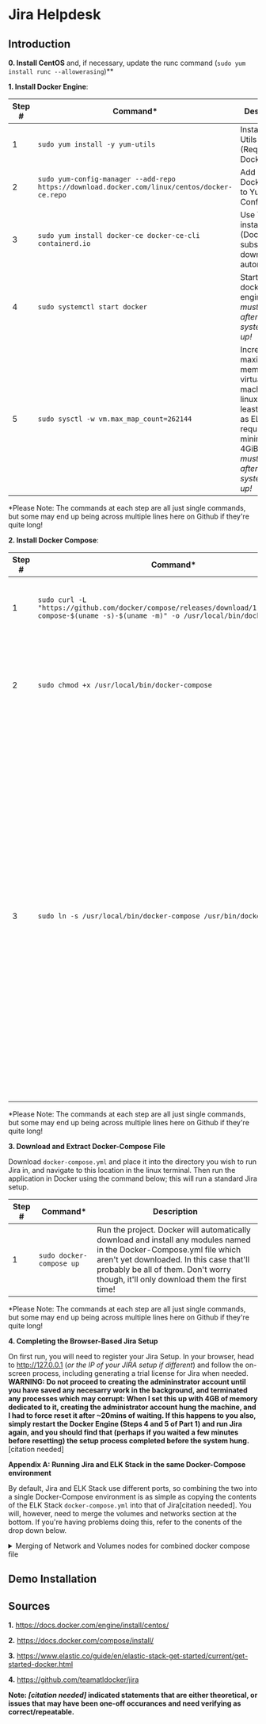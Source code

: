 # Jira Helpdesk

## Introduction

**0. Install CentOS** and, if necessary, update the runc command (```sudo yum install runc --allowerasing```)**

**1. Install Docker Engine**: 

| Step #  | Command* | Description |
| ------------- | ------------- | -------------|
| 1  | ```sudo yum install -y yum-utils```  | Install Yum Utils (Required by Docker) |
| 2  | ```sudo yum-config-manager --add-repo https://download.docker.com/linux/centos/docker-ce.repo```  | Add copy of Docker repo to Yum Config |
| 3  | ```sudo yum install docker-ce docker-ce-cli containerd.io``` | Use YUM to install Docker (Docker is subsequently downloaded automatically) |
| 4  | ```sudo systemctl start docker``` | Start the docker engine. *This must be done after every system boot-up!* |
| 5 | ```sudo sysctl -w vm.max_map_count=262144``` | Increase the maximum memory for virtual machines on linux (to at least 4 GiB) as ELK Stack requires minimum 4GiB. *This must be done after every system boot-up!* | 

\*Please Note: The commands at each step are all just single commands, but some may end up being across multiple lines here on Github if they're quite long!


**2. Install Docker Compose**: 

| Step #  | Command* | Description |
| ------------- | ------------- | -------------|
| 1  | ```sudo curl -L "https://github.com/docker/compose/releases/download/1.29.2/docker-compose-$(uname -s)-$(uname -m)" -o /usr/local/bin/docker-compose```  | Download the Docker Compose (1.29.2) and install it locally. |
| 2  | ```sudo chmod +x /usr/local/bin/docker-compose```  | Add executable permissions to the downloaded binary... so, you know, you can run it. |
| 3  | ```sudo ln -s /usr/local/bin/docker-compose /usr/bin/docker-compose``` | Create a symbolic link at the global install directory to the local user install. This is needed because as Docker was installed to your user, you can't natively "sudo" Docker Compose (as sudo can only access global commands). By creating a symbolic link at the global location, we're telling the Sudo command where it should actually find Docker Compose. |

\*Please Note: The commands at each step are all just single commands, but some may end up being across multiple lines here on Github if they're quite long!


**3. Download and Extract Docker-Compose File**

Download `docker-compose.yml` and place it into the directory you wish to run Jira in, and navigate to this location in the linux terminal. Then run the application in Docker using the command below; this will run a standard Jira setup.
 
 | Step #  | Command* | Description |
| ------------- | ------------- | -------------|
| 1  | ```sudo docker-compose up```  | Run the project. Docker will automatically download and install any modules named in the Docker-Compose.yml file which aren't yet downloaded. In this case that'll probably be all of them. Don't worry though, it'll only download them the first time! |

\*Please Note: The commands at each step are all just single commands, but some may end up being across multiple lines here on Github if they're quite long!

**4. Completing the Browser-Based Jira Setup**

On first run, you will need to register your Jira Setup. In your browser, head to http://127.0.0.1 (*or the IP of your JIRA setup if different*) and follow the on-screen process, including generating a trial license for Jira when needed. **WARNING: Do not proceed to creating the admininstrator account until you have saved any necesarry work in the background, and terminated any processes which may corrupt: When I set this up with 4GB of memory dedicated to it, creating the administrator account hung the machine, and I had to force reset it after ~20mins of waiting. If this happens to you also, simply restart the Docker Engine (Steps 4 and 5 of Part 1) and run Jira again, and you should find that (perhaps if you waited a few minutes before resetting) the setup process completed before the system hung.**[citation needed]

**Appendix A: Running Jira and ELK Stack in the same Docker-Compose environment**

By default, Jira and ELK Stack use different ports, so combining the two into a single Docker-Compose environment is as simple as copying the contents of the ELK Stack `docker-compose.yml` into that of Jira[citation needed]. You will, however, need to merge the volumes and networks section at the bottom. If you're having problems doing this, refer to the conents of the drop down below.

<details><summary>Merging of Network and Volumes nodes for combined docker compose file</summary>
  
  ```
  volumes:
    jiradata:
      external: false
    postgresqldata:
      external: false
    data01:
      driver: local
    data02:
      driver: local
    data03:
      driver: local

  networks:
    jiranet:
      driver: bridge
    elastic:
      driver: bridge
  ```
  </details>



## Demo Installation


## Sources

**1.** https://docs.docker.com/engine/install/centos/ 

**2.** https://docs.docker.com/compose/install/ 

**3.** https://www.elastic.co/guide/en/elastic-stack-get-started/current/get-started-docker.html 

**4.** https://github.com/teamatldocker/jira



**Note: *[citation needed]* indicated statements that are either theoretical, or issues that may have been one-off occurances and need verifying as correct/repeatable.**
